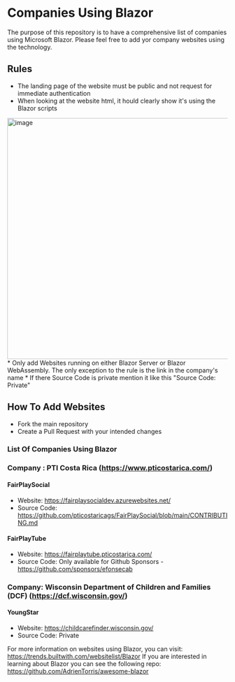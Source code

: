 # Companies Using Blazor
The purpose of this repository is to have a comprehensive list of companies using Microsoft Blazor.
Please feel free to add yor company websites using the technology.

## Rules
* The landing page of the website must be public and not request for immediate authentication
* When looking at the website html, it hould clearly show it's using the Blazor scripts
<img width="552" alt="image" src="https://user-images.githubusercontent.com/3481899/212063349-29df58e5-688a-4f3d-8e21-3a98ad5f8b6d.png">
* Only add Websites running on either Blazor Server or Blazor WebAssembly. The only exception to the rule is the link in the company's name
* If there Source Code is private mention it like this "Source Code: Private"

## How To Add Websites
* Fork the main repository
* Create a Pull Request with your intended changes

### List Of Companies Using Blazor

### Company : PTI Costa Rica (https://www.pticostarica.com/)
#### FairPlaySocial
* Website: https://fairplaysocialdev.azurewebsites.net/
* Source Code: https://github.com/pticostaricags/FairPlaySocial/blob/main/CONTRIBUTING.md

#### FairPlayTube
* Website: https://fairplaytube.pticostarica.com/
* Source Code: Only available for Github Sponsors - https://github.com/sponsors/efonsecab

### Company: Wisconsin Department of Children and Families (DCF) (https://dcf.wisconsin.gov/)
#### YoungStar
* Website: https://childcarefinder.wisconsin.gov/
* Source Code: Private


For more information on websites using Blazor, you can visit: https://trends.builtwith.com/websitelist/Blazor
If you are interested in learning about Blazor you can see the following repo: https://github.com/AdrienTorris/awesome-blazor
